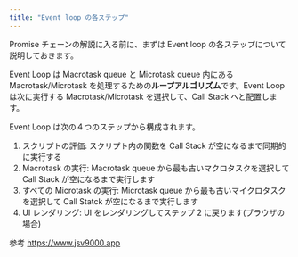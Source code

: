 ```yaml
---
title: "Event loop の各ステップ"
---
```


Promise チェーンの解説に入る前に、まずは Event loop の各ステップについて説明しておきます。

Event Loop は Macrotask queue と Microtask queue 内にある Macrotask/Microtask を処理するための**ループアルゴリズム**です。Event Loop は次に実行する Macrotask/Microtask を選択して、Call Stack へと配置します。

Event Loop は次の４つのステップから構成されます。

1. スクリプトの評価: スクリプト内の関数を Call Stack が空になるまで同期的に実行する
2. Macrotask の実行: Macrotask queue から最も古いマクロタスクを選択して Call Stack が空になるまで実行します
3. すべての Microtask の実行: Microtask queue から最も古いマイクロタスクを選択して Call Statck が空になるまで実行します
4. UI レンダリング: UI をレンダリングしてステップ 2 に戻ります(ブラウザの場合)

参考
https://www.jsv9000.app

